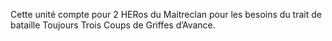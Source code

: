 Cette unité compte pour 2 HERos du
Maitreclan pour les besoins du trait
de bataille Toujours Trois Coups de
Griffes d’Avance.